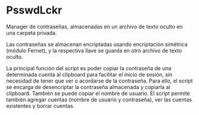 # PsswdLckr
Manager de contraseñas, almacenadas en un archivo de texto oculto en una carpeta privada. 

Las contraseñas se almacenan encriptadas usando encriptación simétrica (módulo Fernet), y la respectiva llave se guarda en otro archivo de texto oculto.

La principal función del script es poder copiar la contraseña de una determinada cuenta al clipboard para facilitar el inicio de sesión, sin necesidad de tener que ver o acordarse de la contraseña. Para ello, el script se encarga de desencriptar la contraseña almacenada y copiarla al clipboard. También se puede copiar el nombre de usuario.
El script permite también agregar cuentas (nombre de usuario y contraseña), ver las cuentas existentes y borrar cuentas.
